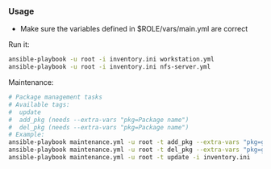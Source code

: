 ### Usage

- Make sure the variables defined in $ROLE/vars/main.yml are correct

Run it:

```bash
ansible-playbook -u root -i inventory.ini workstation.yml
ansible-playbook -u root -i inventory.ini nfs-server.yml
```

Maintenance:

```bash
# Package management tasks
# Available tags:
#  update
#  add_pkg (needs --extra-vars "pkg=Package name")
#  del_pkg (needs --extra-vars "pkg=Package name")
# Example:
ansible-playbook maintenance.yml -u root -t add_pkg --extra-vars "pkg=git" -i inventory.ini
ansible-playbook maintenance.yml -u root -t del_pkg --extra-vars "pkg=git" -i inventory.ini
ansible-playbook maintenance.yml -u root -t update -i inventory.ini
```
